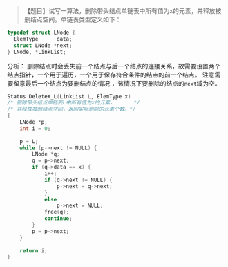 >【题目】试写一算法，删除带头结点单链表中所有值为x的元素，并释放被删结点空间。单链表类型定义如下：
```c
typedef struct LNode {
  ElemType      data;
  struct LNode *next;
} LNode, *LinkList;
```
分析：
删除结点时会丢失前一个结点与后一个结点的连接关系，故需要设置两个结点指针，一个用于遍历，一个用于保存符合条件的结点的前一个结点。
注意需要留意最后一个结点为要删结点的情况 ，该情况下要删除的结点的`next`域为空。
```c++
Status DeleteX_L(LinkList L, ElemType x)
/* 删除带头结点单链表L中所有值为x的元素，      */
/* 并释放被删结点空间，返回实际删除的元素个数。*/
{
    LNode *p;
    int i = 0; 
    
    p = L;
    while (p->next != NULL) {
        LNode *q; 
        q = p->next;
        if (q->data == x) {
            i++;
            if (q->next != NULL) {
                p->next = q->next;                
            }   
            else 
                p->next = NULL;             
            free(q);
            continue;
        }
        p = p->next;                        
    }
    
    return i;    
}
```

